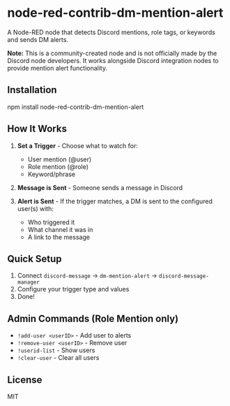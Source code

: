 # node-red-contrib-dm-mention-alert

A Node-RED node that detects Discord mentions, role tags, or keywords and sends DM alerts.

**Note:** This is a community-created node and is not officially made by the Discord node developers. It works alongside Discord integration nodes to provide mention alert functionality.

## Installation

npm install node-red-contrib-dm-mention-alert

## How It Works

1. **Set a Trigger** - Choose what to watch for:
   - User mention (@user)
   - Role mention (@role)
   - Keyword/phrase

2. **Message is Sent** - Someone sends a message in Discord

3. **Alert is Sent** - If the trigger matches, a DM is sent to the configured user(s) with:
   - Who triggered it
   - What channel it was in
   - A link to the message

## Quick Setup

1. Connect `discord-message` → `dm-mention-alert` → `discord-message-manager`
2. Configure your trigger type and values
3. Done!

## Admin Commands (Role Mention only)

- `!add-user <userID>` - Add user to alerts
- `!remove-user <userID>` - Remove user
- `!userid-list` - Show users
- `!clear-user` - Clear all users

## License

MIT